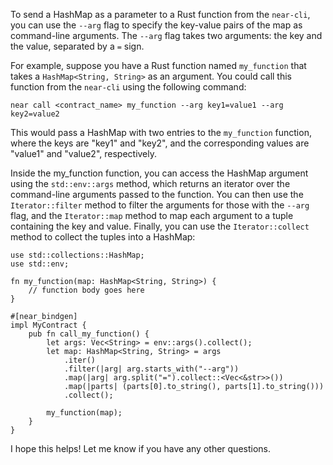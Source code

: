 To send a HashMap as a parameter to a Rust function from the `near-cli`, you can use the `--arg` flag to specify the key-value pairs of the map as command-line arguments. The `--arg` flag takes two arguments: the key and the value, separated by a `=` sign.

For example, suppose you have a Rust function named `my_function` that takes a `HashMap<String, String>` as an argument. You could call this function from the `near-cli` using the following command:

```
near call <contract_name> my_function --arg key1=value1 --arg key2=value2

```

This would pass a HashMap with two entries to the `my_function` function, where the keys are "key1" and "key2", and the corresponding values are "value1" and "value2", respectively.

Inside the my_function function, you can access the HashMap argument using the `std::env::args` method, which returns an iterator over the command-line arguments passed to the function. You can then use the `Iterator::filter` method to filter the arguments for those with the `--arg` flag, and the `Iterator::map` method to map each argument to a tuple containing the key and value. Finally, you can use the `Iterator::collect` method to collect the tuples into a HashMap:

```
use std::collections::HashMap;
use std::env;

fn my_function(map: HashMap<String, String>) {
    // function body goes here
}

#[near_bindgen]
impl MyContract {
    pub fn call_my_function() {
        let args: Vec<String> = env::args().collect();
        let map: HashMap<String, String> = args
            .iter()
            .filter(|arg| arg.starts_with("--arg"))
            .map(|arg| arg.split("=").collect::<Vec<&str>>())
            .map(|parts| (parts[0].to_string(), parts[1].to_string()))
            .collect();

        my_function(map);
    }
}

```
I hope this helps! Let me know if you have any other questions.
